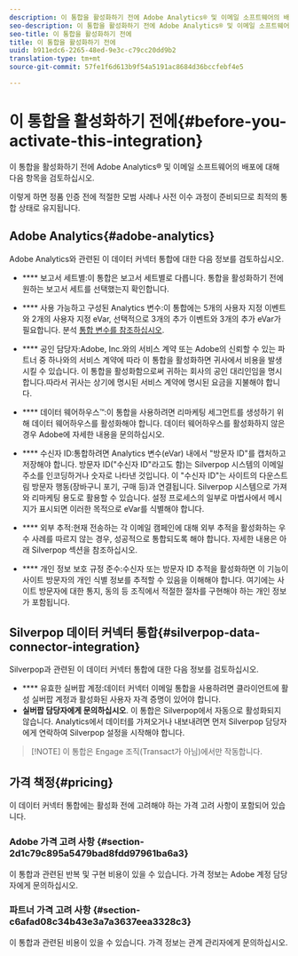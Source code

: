 ```yaml
---
description: 이 통합을 활성화하기 전에 Adobe Analytics® 및 이메일 소프트웨어의 배포에 대해 다음 항목을 검토하십시오.
seo-description: 이 통합을 활성화하기 전에 Adobe Analytics® 및 이메일 소프트웨어의 배포에 대해 다음 항목을 검토하십시오.
seo-title: 이 통합을 활성화하기 전에
title: 이 통합을 활성화하기 전에
uuid: b911edc6-2265-48ed-9e3c-c79cc20dd9b2
translation-type: tm+mt
source-git-commit: 57fe1f6d613b9f54a5191ac8684d36bccfebf4e5

---
```



# 이 통합을 활성화하기 전에{#before-you-activate-this-integration}

이 통합을 활성화하기 전에 Adobe Analytics® 및 이메일 소프트웨어의 배포에 대해 다음 항목을 검토하십시오.

이렇게 하면 정품 인증 전에 적절한 모범 사례나 사전 이수 과정이 준비되므로 최적의 통합 상태로 유지됩니다.

## Adobe Analytics{#adobe-analytics}

Adobe Analytics와 관련된 이 데이터 커넥터 통합에 대한 다음 정보를 검토하십시오.

* **** 보고서 세트별:이 통합은 보고서 세트별로 다릅니다. 통합을 활성화하기 전에 원하는 보고서 세트를 선택했는지 확인합니다.
* **** 사용 가능하고 구성된 Analytics 변수:이 통합에는 5개의 사용자 지정 이벤트와 2개의 사용자 지정 eVar, 선택적으로 3개의 추가 이벤트와 3개의 추가 eVar가 필요합니다. 분석 [통합 변수를 참조하십시오](/help/import/data-connectors/silverpop-overview/silverpop-variables.md).

* **** 공인 담당자:Adobe, Inc.와의 서비스 계약 또는 Adobe의 신뢰할 수 있는 파트너 중 하나와의 서비스 계약에 따라 이 통합을 활성화하면 귀사에서 비용을 발생시킬 수 있습니다. 이 통합을 활성화함으로써 귀하는 회사의 공인 대리인임을 명시합니다.따라서 귀사는 상기에 명시된 서비스 계약에 명시된 요금을 지불해야 합니다.
* **** 데이터 웨어하우스™:이 통합을 사용하려면 리마케팅 세그먼트를 생성하기 위해 데이터 웨어하우스를 활성화해야 합니다. 데이터 웨어하우스를 활성화하지 않은 경우 Adobe에 자세한 내용을 문의하십시오.
* **** 수신자 ID:통합하려면 Analytics 변수(eVar) 내에서 "방문자 ID"를 캡처하고 저장해야 합니다. 방문자 ID("수신자 ID"라고도 함)는 Silverpop 시스템의 이메일 주소를 인코딩하거나 숫자로 나타낸 것입니다. 이 "수신자 ID"는 사이트의 다운스트림 방문자 행동(장바구니 포기, 구매 등)과 연결됩니다. Silverpop 시스템으로 가져와 리마케팅 용도로 활용할 수 있습니다. 설정 프로세스의 일부로 마법사에서 메시지가 표시되면 이러한 목적으로 eVar를 식별해야 합니다.
* **** 외부 추적:현재 전송하는 각 이메일 캠페인에 대해 외부 추적을 활성화하는 우수 사례를 따르지 않는 경우, 성공적으로 통합되도록 해야 합니다. 자세한 내용은 아래 Silverpop 섹션을 참조하십시오.
* **** 개인 정보 보호 규정 준수:수신자 또는 방문자 ID 추적을 활성화하면 이 기능이 사이트 방문자의 개인 식별 정보를 추적할 수 있음을 이해해야 합니다. 여기에는 사이트 방문자에 대한 통지, 동의 등 조직에서 적절한 절차를 구현해야 하는 개인 정보가 포함됩니다.

## Silverpop 데이터 커넥터 통합{#silverpop-data-connector-integration}

Silverpop과 관련된 이 데이터 커넥터 통합에 대한 다음 정보를 검토하십시오.

* **** 유효한 실버팝 계정:데이터 커넥터 이메일 통합을 사용하려면 클라이언트에 활성 실버팝 계정과 활성화된 사용자 자격 증명이 있어야 합니다.
* **실버팝 담당자에게 문의하십시오**. 이 통합은 Silverpop에서 자동으로 활성화되지 않습니다. Analytics에서 데이터를 가져오거나 내보내려면 먼저 Silverpop 담당자에게 연락하여 Silverpop 설정을 시작해야 합니다.

> [!NOTE] 이 통합은 Engage 조직(Transact가 아님)에서만 작동합니다.

## 가격 책정{#pricing}

이 데이터 커넥터 통합에는 활성화 전에 고려해야 하는 가격 고려 사항이 포함되어 있습니다.

### Adobe 가격 고려 사항 {#section-2d1c79c895a5479bad8fdd97961ba6a3}

이 통합과 관련된 반복 및 구현 비용이 있을 수 있습니다. 가격 정보는 Adobe 계정 담당자에게 문의하십시오.

### 파트너 가격 고려 사항 {#section-c6afad08c34b43e3a7a3637eea3328c3}

이 통합과 관련된 비용이 있을 수 있습니다. 가격 정보는 관계 관리자에게 문의하십시오.
